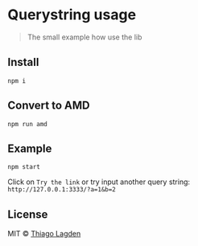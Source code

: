 # Querystring usage

> The small example how use the lib


## Install

```
npm i
```

## Convert to AMD

```
npm run amd
```

## Example

```
npm start
```

Click on `Try the link` or
try input another query string: `http://127.0.0.1:3333/?a=1&b=2`


## License

MIT © [Thiago Lagden](http://lagden.in)
